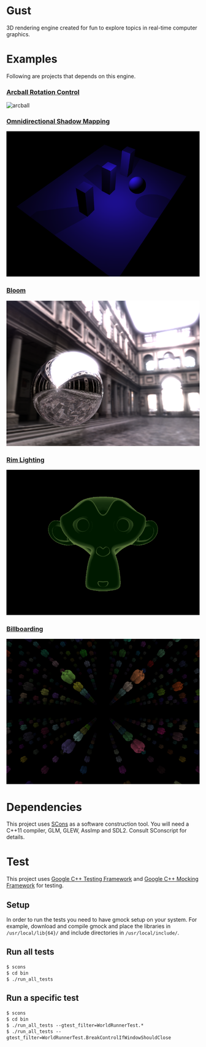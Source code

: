 Gust
====
3D rendering engine created for fun to explore topics in real-time computer
graphics.

Examples
========
Following are projects that depends on this engine.

### [Arcball Rotation Control](https://github.com/mharrys/arcball)

![arcball](https://github.com/mharrys/arcball/raw/master/scrot.png)

### [Omnidirectional Shadow Mapping](https://github.com/mharrys/omni)

![omni](https://github.com/mharrys/omni/raw/master/scrot.png)

### [Bloom](https://github.com/mharrys/bloom)

![bloom](https://github.com/mharrys/bloom/raw/master/scrot.png)

### [Rim Lighting](https://github.com/mharrys/rim)

![rim](https://github.com/mharrys/rim/raw/master/scrot.png)

### [Billboarding](https://github.com/mharrys/billboarding)

![billboarding](https://github.com/mharrys/billboarding/raw/master/scrot.png)

Dependencies
============
This project uses [SCons](http://www.scons.org) as a software construction
tool. You will need a C++11 compiler, GLM, GLEW, AssImp and SDL2. Consult
SConscript for details.

Test
====
This project uses [Google C++ Testing Framework](https://code.google.com/p/googletest/) and
[Google C++ Mocking Framework](https://code.google.com/p/googlemock/) for
testing.

Setup
-----
In order to run the tests you need to have gmock setup on your system. For
example, download and compile gmock and place the libraries in
`/usr/local/lib{64}/` and include directories in `/usr/local/include/`.

Run all tests
-------------

    $ scons
    $ cd bin
    $ ./run_all_tests

Run a specific test
-------------------

    $ scons
    $ cd bin
    $ ./run_all_tests --gtest_filter=WorldRunnerTest.*
    $ ./run_all_tests --gtest_filter=WorldRunnerTest.BreakControlIfWindowShouldClose
